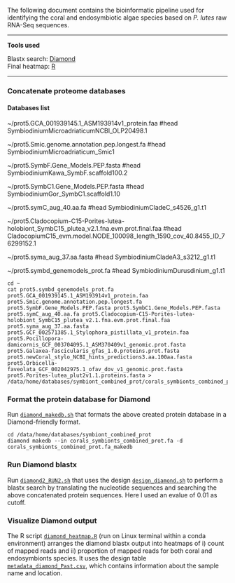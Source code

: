 The following document contains the bioinformatic pipeline used for identifying the coral and endosymbiotic algae species based on _P. lutes_ raw RNA-Seq sequences.

---

**Tools used**  

Blastx search: [Diamond](https://github.com/bbuchfink/diamond)                                                                                                     
Final heatmap: [R](https://cran.r-project.org/)

---

### Concatenate proteome databases 

#### Databases list 
~/prot5.GCA_001939145.1_ASM193914v1_protein.faa  #head SymbiodiniumMicroadriaticumNCBI_OLP20498.1 

~/prot5.Smic.genome.annotation.pep.longest.fa  #head SymbiodiniumMicroadriaticum_Smic1 

~/prot5.SymbF.Gene_Models.PEP.fasta  #head SymbiodiniumKawa_SymbF.scaffold100.2 

~/prot5.SymbC1.Gene_Models.PEP.fasta  #head SymbiodiniumGor_SymbC1.scaffold1.10 

~/prot5.symC_aug_40.aa.fa  #head SymbiodiniumCladeC_s4526_g1.t1 

~/prot5.Cladocopium-C15-Porites-lutea-holobiont_SymbC15_plutea_v2.1.fna.evm.prot.final.faa  #head CladocopiumC15_evm.model.NODE_100098_length_1590_cov_40.8455_ID_76299152.1 

~/prot5.syma_aug_37.aa.fasta  #head SymbiodiniumCladeA3_s3212_g1.t1 

~/prot5.symbd_genemodels_prot.fa  #head SymbiodiniumDurusdinium_g1.t1

```
cd ~
cat prot5.symbd_genemodels_prot.fa prot5.GCA_001939145.1_ASM193914v1_protein.faa prot5.Smic.genome.annotation.pep.longest.fa prot5.SymbF.Gene_Models.PEP.fasta prot5.SymbC1.Gene_Models.PEP.fasta prot5.symC_aug_40.aa.fa prot5.Cladocopium-C15-Porites-lutea-holobiont_SymbC15_plutea_v2.1.fna.evm.prot.final.faa prot5.syma_aug_37.aa.fasta prot5.GCF_002571385.1_Stylophora_pistillata_v1_protein.faa prot5.Pocillopora-damicornis_GCF_003704095.1_ASM370409v1_genomic.prot.fasta prot5.Galaxea-fascicularis_gfas_1.0.proteins.prot.fasta prot5.newCoral_stylo_NCBI_hints_predictions3.aa.100aa.fasta prot5.Orbicella-faveolata_GCF_002042975.1_ofav_dov_v1_genomic.prot.fasta prot5.Porites-lutea_plut2v1.1.proteins.fasta > /data/home/databases/symbiont_combined_prot/corals_symbionts_combined_prot.fa
```

### Format the protein database for Diamond

Run [`diamond_makedb.sh`](https://github.com/fscucchia/Plutea_mangrove_reef/tree/main/Species_Identification/diamond_makedb.sh) that formats the above created protein database in a Diamond-friendly format.

```
cd /data/home/databases/symbiont_combined_prot
diamond makedb --in corals_symbionts_combined_prot.fa -d corals_symbionts_combined_prot.fa_makedb
```

### Run Diamond blastx

Run [`diamond2_RUN2.sh`](https://github.com/fscucchia/Plutea_mangrove_reef/tree/main/Species_Identification/diamond2_RUN2.sh) that uses the design [`design_diamond.sh`](https://github.com/fscucchia/Plutea_mangrove_reef/tree/main/Metadata/design_diamond.sh) to perform a blastx search by translating the nucleotide sequences and searching the above concatenated protein sequences. 
Here I used an evalue of 0.01 as cutoff.

### Visualize Diamond output

The R script [`diamond_heatmap.R`](https://github.com/fscucchia/Plutea_mangrove_reef/tree/main/Species_Identification/diamond_heatmap.R) (run on Linux terminal within a conda environment) arranges the diamond blastx output into heatmaps of i) count of mapped reads and ii) proportion of mapped reads for both coral and endosymbionts species. It uses the design table [`metadata_diamond_Past.csv`](https://github.com/fscucchia/Plutea_mangrove_reef/tree/main/Metadata/metadata_diamond_Plut.csv), which contains information about the sample name and location.
